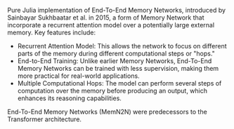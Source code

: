 Pure Julia implementation of End-To-End Memory Networks, introduced by Sainbayar Sukhbaatar et al. in 2015,  a form of Memory Network that incorporate a recurrent attention model over a potentially large external memory. Key features include:
* Recurrent Attention Model: This allows the network to focus on different parts of the memory during different computational steps or "hops."
* End-to-End Training: Unlike earlier Memory Networks, End-To-End Memory Networks can be trained with less supervision, making them more practical for real-world applications.
* Multiple Computational Hops: The model can perform several steps of computation over the memory before producing an output, which enhances its reasoning capabilities.

End-To-End Memory Networks (MemN2N) were predecessors to the Transformer architecture. 
